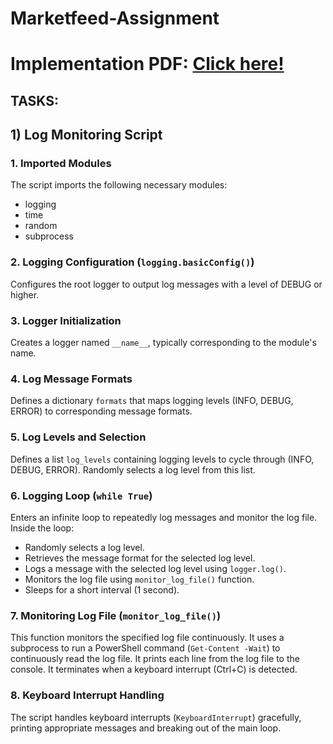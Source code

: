 ﻿# Marketfeed-Assignment

# Implementation PDF: [Click here! ](https://drive.google.com/file/d/1B4wfbcm9mCM754RYHRBNFOajsUwgdOKj/view?usp=sharing)

## TASKS:


## 1) Log Monitoring Script

### 1. Imported Modules
   The script imports the following necessary modules:
   - logging
   - time
   - random
   - subprocess

### 2. Logging Configuration (`logging.basicConfig()`)
   Configures the root logger to output log messages with a level of DEBUG or higher.

### 3. Logger Initialization
   Creates a logger named `__name__`, typically corresponding to the module's name.

### 4. Log Message Formats
   Defines a dictionary `formats` that maps logging levels (INFO, DEBUG, ERROR) to corresponding message formats.

### 5. Log Levels and Selection
   Defines a list `log_levels` containing logging levels to cycle through (INFO, DEBUG, ERROR).
   Randomly selects a log level from this list.

### 6. Logging Loop (`while True`)
   Enters an infinite loop to repeatedly log messages and monitor the log file.
   Inside the loop:
   - Randomly selects a log level.
   - Retrieves the message format for the selected log level.
   - Logs a message with the selected log level using `logger.log()`.
   - Monitors the log file using `monitor_log_file()` function.
   - Sleeps for a short interval (1 second).

### 7. Monitoring Log File (`monitor_log_file()`)
   This function monitors the specified log file continuously.
   It uses a subprocess to run a PowerShell command (`Get-Content -Wait`) to continuously read the log file.
   It prints each line from the log file to the console.
   It terminates when a keyboard interrupt (Ctrl+C) is detected.

### 8. Keyboard Interrupt Handling
   The script handles keyboard interrupts (`KeyboardInterrupt`) gracefully, printing appropriate messages and breaking out of the main loop.

